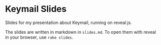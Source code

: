 # Keymail Slides

Slides for my presentation about Keymail, running on reveal.js.

The slides are written in markdown in `slides.md`. To open them
with reveal in your browser, use `rake slides`.
